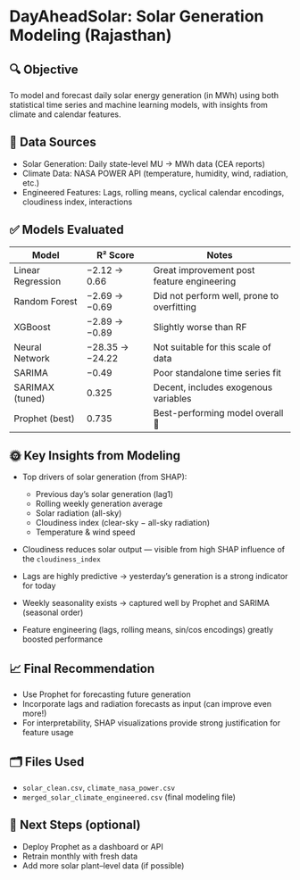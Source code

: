 # DayAheadSolar: Solar Generation Modeling (Rajasthan)

## 🔍 Objective  
To model and forecast daily solar energy generation (in MWh) using both statistical time series and machine learning models, with insights from climate and calendar features.

## 🧪 Data Sources  
- Solar Generation: Daily state-level MU → MWh data (CEA reports)  
- Climate Data: NASA POWER API (temperature, humidity, wind, radiation, etc.)  
- Engineered Features: Lags, rolling means, cyclical calendar encodings, cloudiness index, interactions  

## ✅ Models Evaluated  

| Model              | R² Score     | Notes |
|-------------------|--------------|-------|
| Linear Regression | −2.12 → 0.66 | Great improvement post feature engineering |
| Random Forest     | −2.69 → −0.69 | Did not perform well, prone to overfitting |
| XGBoost           | −2.89 → −0.89 | Slightly worse than RF |
| Neural Network    | −28.35 → −24.22 | Not suitable for this scale of data |
| SARIMA            | −0.49         | Poor standalone time series fit |
| SARIMAX (tuned)   | 0.325         | Decent, includes exogenous variables |
| Prophet (best)    | 0.735         | Best-performing model overall 🎯 |

## 🌞 Key Insights from Modeling

- Top drivers of solar generation (from SHAP):
  - Previous day’s solar generation (lag1)
  - Rolling weekly generation average
  - Solar radiation (all-sky)
  - Cloudiness index (clear-sky − all-sky radiation)
  - Temperature & wind speed

- Cloudiness reduces solar output — visible from high SHAP influence of the `cloudiness_index`  
- Lags are highly predictive → yesterday’s generation is a strong indicator for today  
- Weekly seasonality exists → captured well by Prophet and SARIMA (seasonal order)  
- Feature engineering (lags, rolling means, sin/cos encodings) greatly boosted performance  

## 📈 Final Recommendation

- Use Prophet for forecasting future generation  
- Incorporate lags and radiation forecasts as input (can improve even more!)  
- For interpretability, SHAP visualizations provide strong justification for feature usage  

## 🗂 Files Used  

- `solar_clean.csv`, `climate_nasa_power.csv`  
- `merged_solar_climate_engineered.csv` (final modeling file)  

## 🎯 Next Steps (optional)  

- Deploy Prophet as a dashboard or API  
- Retrain monthly with fresh data  
- Add more solar plant–level data (if possible)
